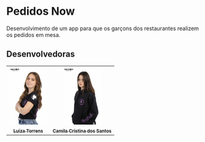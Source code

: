 # Pedidos Now



Desenvolvimento de um app para que os garçons dos restaurantes realizem os pedidos em mesa.

## Desenvolvedoras

<table>
  <tr>
    <td align="center">
      <a href="https://github.com/luizatorrens">
        <img src="luiza.jpg" width="100px;"/><br>
        <sub>
          <b>Luiza Torrens</b>
        </sub>
      </a>
    </td>
    <td align="center">
      <a href="https://github.com/lamix1">
        <img src="camila.jpg" width="100px;"/><br>
        <sub>
          <b>Camila Cristina dos Santos</b>
        </sub>
      </a>
    </td>
  </tr>
</table>